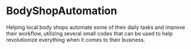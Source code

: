 # BodyShopAutomation
Helping local body shops automate some of their daily tasks and improve their workflow, utilizing several small codes that can be used to help revolutionize everything when it comes to their business.
